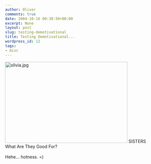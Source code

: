 ```yaml
---
author: Oliver
comments: true
date: 2004-10-16 00:30:50+00:00
excerpt: None
layout: post
slug: testing-demotivational
title: Testing Demotivational...
wordpress_id: 12
tags:
- misc
---
```


<div>
<img alt="olivia.jpg" src="http://www.oliverweb.com/images05/blog/olivia.jpg" width="400" height="266" />
<font>SISTERS</font><br />
<font>What Are They Good For?</font>
</div><br />
Hehe... hotness. =)